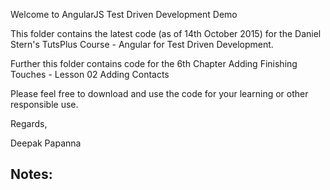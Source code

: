 Welcome to AngularJS Test Driven Development Demo

This folder contains the latest code (as of 14th October 2015) for the Daniel Stern's TutsPlus Course - Angular for Test Driven Development.

Further this folder contains code for the 6th Chapter Adding Finishing Touches  - Lesson 02 Adding Contacts 

Please feel free to download and use the code for your learning or other responsible use.

Regards, 

Deepak Papanna

Notes:
-------

